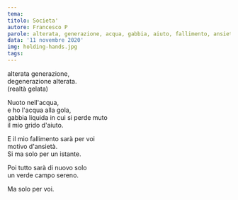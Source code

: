 ```yaml
---
tema:
titolo: Societa'
autore: Francesco P
parole: alterata, generazione, acqua, gabbia, aiuto, fallimento, ansietà, campo
data: '11 novembre 2020'
img: holding-hands.jpg
tags: 
---
```

alterata generazione,  
degenerazione alterata.  
(realtà gelata)

Nuoto nell'acqua,  
e ho l'acqua alla gola,  
gabbia liquida in cui si perde muto  
il mio grido d'aiuto.

E il mio fallimento sarà per voi  
motivo d'ansietà.  
Si ma solo per un istante.

Poi tutto sarà di nuovo solo  
un verde campo sereno.

Ma solo per voi.

